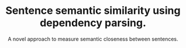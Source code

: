 ---
layout: post
title: "Sentence semantic similarity using dependency parsing."
subtitle: "A novel approach to measure semantic closeness between sentences."
categories: 'Projects'
links: ["https://ieeexplore.ieee.org/abstract/document/8944671","https://github.com/Tanmay06/dependency-tree-based-text-similarity"]
---